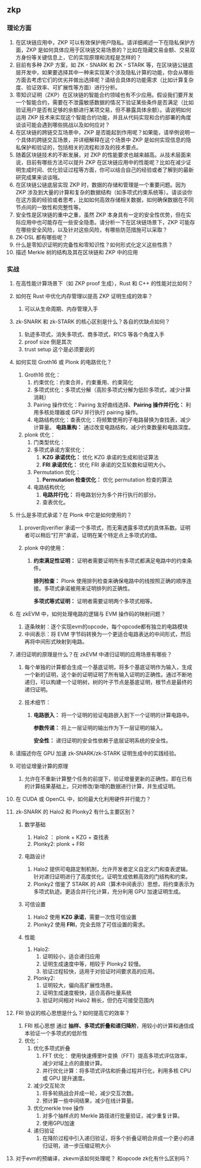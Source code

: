 ## zkp

### 理论方面

1. 在区块链应用中，ZKP 可以有效保护用户隐私。请详细阐述一下在隐私保护方面，ZKP 是如何具体应用于区块链交易场景的？比如在隐藏交易金额、交易双方身份等关键信息上，它的实现原理和流程是怎样的？
2. 目前有多种 ZKP 方案，如 ZK - SNARK 和 ZK - STARK 等，在区块链公链底层开发中，如果要选择其中一种来实现某个涉及隐私计算的功能，你会从哪些方面去考虑它们的优劣并做出选择呢？请结合具体的功能需求（比如计算复杂度、验证效率、可扩展性等方面）进行分析。
3. 零知识证明（ZKP）在区块链的智能合约领域也有不少应用。假设我们要开发一个智能合约，需要在不泄露敏感数据的情况下验证某些条件是否满足（比如验证用户是否有足够的余额进行某项交易，但不暴露具体余额）。请说明如何运用 ZKP 技术来实现这个智能合约功能，并且从代码实现和合约部署的角度谈谈可能会遇到哪些挑战以及如何应对？
4. 在区块链的跨链交互场景中，ZKP 是否能起到作用呢？如果能，请举例说明一个具体的跨链交互场景，并详细解释在这个场景中 ZKP 是如何实现信息的隐私保护和验证的，包括相关的流程和涉及的技术要点。
5. 随着区块链技术的不断发展，对 ZKP 的性能要求也越来越高。从技术层面来说，目前有哪些方法可以提升 ZKP 在区块链应用中的性能呢？比如在减少证明生成时间、优化验证过程等方面，你可以结合自己的经验或者了解到的最新研究成果来谈谈哦。
6. 在区块链公链底层实现 ZKP 时，数据的存储和管理是一个重要问题。因为 ZKP 涉及到大量的计算和复杂的数据结构（如多项式约束系统等）。请谈谈你在这方面的经验或者思考，比如如何高效存储相关数据，如何确保数据在不同节点间的一致性和完整性等。
7. 安全性是区块链的重中之重，虽然 ZKP 本身具有一定的安全性优势，但在实际应用中也可能存在一些安全隐患。请分析一下在区块链场景下，ZKP 可能存在哪些安全风险，以及针对这些风险，有哪些防范措施可以采取？
8. ZK-DSL 都有哪些呢？
9. 什么是零知识证明的完备性和零知识性？如何形式化定义这些性质？
10. 描述 Merkle 树的结构及其在区块链和 ZKP 中的应用

### 实战

1. 在高性能计算场景下（如 ZKP proof 生成），Rust 和 C++ 的性能对比如何？

2. 如何在 Rust 中优化内存管理以提高 ZKP 证明生成的效率？

   1. 可以从生命周期、内存管理入手

3. zk-SNARK 和 zk-STARK 的核心区别是什么？各自的优缺点如何？

   1. 轨迹多项式，消失多项式、商多项式，R1CS 等各个角度入手
   2. proof size 倒是其次
   3. trust setup 这个是必须要说的

4. 如何实现 Groth16 或 Plonk 的电路优化？

   1. Groth16 优化：
      1. 约束优化：约束合并，约束重用、约束简化
      2. 多项式优化：多项式分解（高阶多项式分解为低阶多项式，减少计算消耗）
      3. Pairing 操作优化：Pairing 友好曲线选择、**Pairing 操作并行化：** 利用多核处理器或 GPU 并行执行 pairing 操作。
      4. 电路结构优化：查表优化：将频繁使用的子电路替换为查找表，减少计算量。 **电路重构：** 通过改变电路结构，减少约束数量和电路深度。
   2. plonk 优化：
      1. 门类型优化：
      2. 多项式承诺方案优化：
         1. **KZG 承诺优化：** 优化 KZG 承诺的生成和验证算法
         2. **FRI 承诺优化：** 优化 FRI 承诺的交互轮数和证明大小。
      3. Permutation 优化：
         1. **Permutation 检查优化：** 优化 permutation 检查的算法
      4. 电路结构优化
         1. **电路并行化：** 将电路划分为多个并行执行的部分。
         2. 查表优化。

5. 什么是多项式承诺？在 Plonk 中它是如何使用的？

   1. prover向verifier 承诺一个多项式，而无需透露多项式的具体系数。证明者可以稍后“打开”承诺，证明在某个特定点上多项式的值。

   2. plonk 中的使用：

      1. **约束满足性证明：** 证明者需要证明所有多项式都满足电路中的约束条件。

         **排列检查：** Plonk 使用排列检查来确保电路中的线按照正确的顺序连接。多项式承诺被用来证明排列的正确性。

         **多项式等式证明：** 证明者需要证明两个多项式相等。

6. 在 zkEVM 中，如何处理电路的逻辑与 EVM 操作码的映射问题？

   1. 逐条映射：逐个实现evm的opcode，每个opcode都有独立的电路模块
   2. 中间表示：将 EVM 字节码转换为一个更适合电路表达的中间形式，然后再将中间形式映射到电路。

7. 递归证明的原理是什么？在 zkEVM 中递归证明的应用场景有哪些？

   1. 每个单独的计算都会生成一个基底证明，将多个基底证明作为输入，生成一个新的证明，这个新的证明证明了所有输入证明的正确性。通过不断地递归，可以构建一个证明树，树的叶子节点是基底证明，根节点是最终的递归证明。

   2. 技术细节：

      1. **电路嵌入：** 将一个证明的验证电路嵌入到下一个证明的计算电路中。

         **参数传递：** 将上一层证明的输出作为下一层证明的输入。

         **安全性：** 递归证明的安全性依赖于底层证明系统的安全性。

8. 请描述你在 GPU 加速 zk-SNARK/zk-STARK 证明生成中的实践经验。

9. 可验证增量计算的原理

   1. 允许在不重新计算整个任务的前提下，验证增量更新的正确性。即在已有的计算结果基础上，只对修改/新增的数据进行计算，并生成证明。

   

10. 在 CUDA 或 OpenCL 中，如何最大化利用硬件并行能力？

11. zk-SNARK 的 Halo2 和 Plonky2 有什么主要区别？

    1. 数学基础

       1. Halo2 ： plonk + KZG + 查找表
       2. Plonky2: plonk + FRI 

    2. 电路设计

       1. Halo2 提供可电路定制机制，允许开发者定义自定义门和查表逻辑。针对递归证明进行了高度优化，证明生成依赖高效的门结构和约束。
       2. Plonky2 借鉴了 STARK 的 AIR（算术中间表示）思想，将约束表示为多项式轨迹。更适合并行化计算，充分利用 GPU 加速证明生成。

    3. 可信设置

       1. Halo2 使用 **KZG 承诺**，需要一次性可信设置
       2. Plonky2 使用 **FRI**，完全去除了可信设置的需求。

    4. 性能

       1. Halo2:
          1. 证明较小，适合递归应用
          2. 证明生成速度中等，相较于 Plonky2 较慢。
          3. 验证过程较快，适用于对验证时间要求高的应用。
       2. Plonky2:
          1. 证明较大，偏向高扩展性场景。
          2. 证明生成速度极快，适合高吞吐量系统
          3. 验证时间相对 Halo2 稍长，但仍在可接受范围内

       

12. FRI 协议的核心思想是什么？如何提高它的效率？

    1. FRI 核心思想 通过 **抽样、多项式折叠和递归降阶**，用较小的计算和通信成本验证一个多项式的低阶性
    2. 优化：
       1. 优化多项式折叠
          1. FFT 优化： 使用快速傅里叶变换（FFT）提高多项式评估效率，减少对域上点的直接计算。
          2. 并行优化计算：将多项式评估和折叠过程并行化，利用多核 CPU 或 GPU 提升速度。
       2. 减少交互轮次
          1. 将多轮挑战合并成一轮，减少交互次数。
          2. 预计算一些中间结果，减少在线计算量。
       3. 优化merkle tree 操作
          1. 对多个抽样点的 Merkle 路径进行批量验证，减少重复计算。
          2. 使用GPU加速 
       4. 递归验证
          1. 在降阶过程中引入递归验证，将多个折叠证明合并成一个更小的递归证明，进一步压缩证明大小
    
13. 对于evm的预编译，zkevm该如何处理呢？ 和opcode zk化有什么区别吗？







